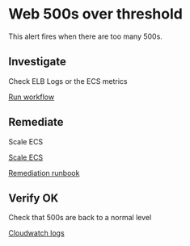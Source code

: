 # Web 500s over threshold
This alert fires when there are too many 500s.
 
## Investigate

Check ELB Logs or the ECS metrics

[Run workflow](https://console.transposit.com/mc/transposit/actions/action1)


## Remediate
Scale ECS

[Scale ECS](https://console.transposit.com/mc/transposit/actions/scale_ecs)

[Remediation runbook](https://console.transposit.com/mc/transposit/runbooks/remediation_runbook)

## Verify OK
Check that 500s are back to a normal level

[Cloudwatch logs](https://console.transposit.com/mc/transposit/actions/cloudwatch_logs)